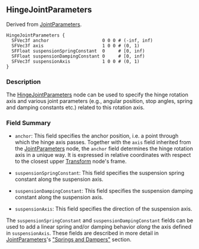 ## HingeJointParameters

Derived from [JointParameters](jointparameters.md).

```
HingeJointParameters {
  SFVec3f anchor                    0 0 0 # (-inf, inf)
  SFVec3f axis                      1 0 0 # (0, 1)
  SFFloat suspensionSpringConstant  0     # [0, inf)
  SFFloat suspensionDampingConstant 0     # [0, inf)
  SFVec3f suspensionAxis            1 0 0 # (0, 1)
}
```

### Description

The [HingeJointParameters](#hingejointparameters) node can be used to specify the hinge rotation axis and various joint parameters (e.g., angular position, stop angles, spring and damping constants etc.) related to this rotation axis.

### Field Summary

- `anchor`: This field specifies the anchor position, i.e. a point through which
the hinge axis passes. Together with the `axis` field inherited from the
[JointParameters](jointparameters.md) node, the `anchor` field determines the
hinge rotation axis in a unique way. It is expressed in relative coordinates
with respect to the closest upper [Transform](transform.md) node's frame.

- `suspensionSpringConstant`: This field specifies the suspension spring constant
along the suspension axis.

- `suspensionDampingConstant`: This field specifies the suspension damping
constant along the suspension axis.

- `suspensionAxis`: This field specifies the direction of the suspension axis.

The `suspensionSpringConstant` and `suspensionDampingConstant` fields can be used to add a linear spring and/or damping behavior *along* the axis defined in `suspensionAxis`.
These fields are described in more detail in [JointParameters](jointparameters.md)'s ["Springs and Dampers"](jointparameters.md#springs-and-dampers) section.
